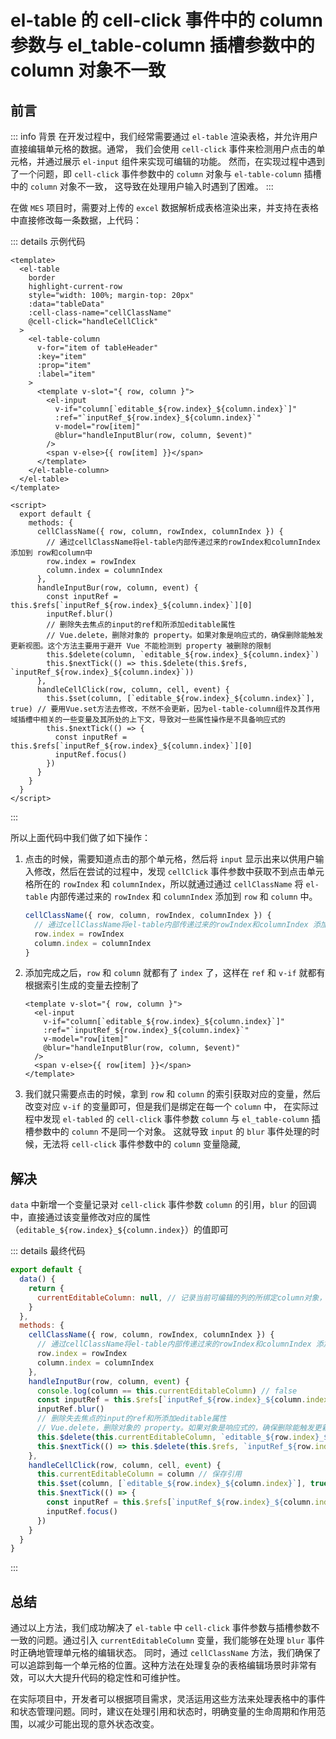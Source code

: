 # el-table 的 cell-click 事件中的 column 参数与 el_table-column 插槽参数中的 column 对象不一致



## 前言
::: info 背景
在开发过程中，我们经常需要通过 `el-table` 渲染表格，并允许用户直接编辑单元格的数据。通常，
我们会使用 `cell-click` 事件来检测用户点击的单元格，并通过展示 `el-input` 组件来实现可编辑的功能。
然而，在实现过程中遇到了一个问题，即 `cell-click` 事件参数中的 `column` 对象与 `el-table-column` 插槽中的 `column` 对象不一致，
这导致在处理用户输入时遇到了困难。
:::

在做 `MES` 项目时，需要对上传的 `excel` 数据解析成表格渲染出来，并支持在表格中直接修改每一条数据，上代码：

::: details 示例代码
```vue
<template>
  <el-table
    border
    highlight-current-row
    style="width: 100%; margin-top: 20px"
    :data="tableData"
    :cell-class-name="cellClassName"
    @cell-click="handleCellClick"
  >
    <el-table-column
      v-for="item of tableHeader"
      :key="item"
      :prop="item"
      :label="item"
    >
      <template v-slot="{ row, column }">
        <el-input
          v-if="column[`editable_${row.index}_${column.index}`]"
          :ref="`inputRef_${row.index}_${column.index}`"
          v-model="row[item]"
          @blur="handleInputBlur(row, column, $event)"
        />
        <span v-else>{{ row[item] }}</span>
      </template>
    </el-table-column>
  </el-table>
</template>

<script>
  export default {
    methods: {
      cellClassName({ row, column, rowIndex, columnIndex }) {
        // 通过cellClassName将el-table内部传递过来的rowIndex和columnIndex 添加到 row和column中
        row.index = rowIndex 
        column.index = columnIndex
      },
      handleInputBur(row, column, event) {
        const inputRef = this.$refs[`inputRef_${row.index}_${column.index}`][0]
        inputRef.blur()
        // 删除失去焦点的input的ref和所添加editable属性
        // Vue.delete，删除对象的 property。如果对象是响应式的，确保删除能触发更新视图。这个方法主要用于避开 Vue 不能检测到 property 被删除的限制
        this.$delete(column, `editable_${row.index}_${column.index}`)
        this.$nextTick(() => this.$delete(this.$refs, `inputRef_${row.index}_${column.index}`))
      },
      handleCellClick(row, column, cell, event) {
        this.$set(column, [`editable_${row.index}_${column.index}`], true) // 要用Vue.set方法去修改，不然不会更新，因为el-table-column组件及其作用域插槽中相关的一些变量及其所处的上下文，导致对一些属性操作是不具备响应式的
        this.$nextTick(() => {
          const inputRef = this.$refs[`inputRef_${row.index}_${column.index}`][0]
          inputRef.focus()
        })
      }
    }
  }
</script>
```
:::

所以上面代码中我们做了如下操作：

1. 点击的时候，需要知道点击的那个单元格，然后将 `input` 显示出来以供用户输入修改，然后在尝试的过程中，发现 `cellClick` 事件参数中获取不到点击单元格所在的 `rowIndex` 和 `columnIndex`，所以就通过通过 `cellClassName` 将 `el-table` 内部传递过来的 `rowIndex` 和 `columnIndex` 添加到 `row` 和 `column` 中。
    ```js
    cellClassName({ row, column, rowIndex, columnIndex }) {
      // 通过cellClassName将el-table内部传递过来的rowIndex和columnIndex 添加到 row和column中
      row.index = rowIndex
      column.index = columnIndex
    }
    ```
2. 添加完成之后，`row` 和 `column` 就都有了 `index` 了，这样在 `ref` 和 `v-if` 就都有根据索引生成的变量去控制了
   ```vue{3-4}
   <template v-slot="{ row, column }">
     <el-input
       v-if="column[`editable_${row.index}_${column.index}`]"
       :ref="`inputRef_${row.index}_${column.index}`" 
       v-model="row[item]"
       @blur="handleInputBlur(row, column, $event)"
     />
     <span v-else>{{ row[item] }}</span>
   </template>
   ```
3. 我们就只需要点击的时候，拿到 `row` 和 `column` 的索引获取对应的变量，然后改变对应 `v-if` 的变量即可，但是我们是绑定在每一个 `column` 中，
在实际过程中发现 `el-tabled` 的 `cell-click` 事件参数 `column` 与 `el_table-column` 插槽参数中的 `column` 不是同一个对象。
这就导致 `input` 的 `blur` 事件处理的时候，无法将 `cell-click` 事件参数中的 `column` 变量隐藏,



## 解决
`data` 中新增一个变量记录对 `cell-click` 事件参数 `column` 的引用，`blur` 的回调中，直接通过该变量修改对应的属性（`editable_${row.index}_${column.index}`）的值即可

::: details 最终代码
  ```js
  export default {
    data() {
      return {
        currentEditableColumn: null, // 记录当前可编辑的列的所绑定column对象，为了解决el-table的cell-click事件传递的column参数和el-table-column中默认插槽中的column对象不同
      }  
    },
    methods: {
      cellClassName({ row, column, rowIndex, columnIndex }) {
        // 通过cellClassName将el-table内部传递过来的rowIndex和columnIndex 添加到 row和column中
        row.index = rowIndex 
        column.index = columnIndex
      },
      handleInputBur(row, column, event) {
        console.log(column == this.currentEditableColumn) // false
        const inputRef = this.$refs[`inputRef_${row.index}_${column.index}`][0]
        inputRef.blur()
        // 删除失去焦点的input的ref和所添加editable属性
        // Vue.delete，删除对象的 property。如果对象是响应式的，确保删除能触发更新视图。这个方法主要用于避开 Vue 不能检测到 property 被删除的限制
        this.$delete(this.currentEditableColumn, `editable_${row.index}_${column.index}`)
        this.$nextTick(() => this.$delete(this.$refs, `inputRef_${row.index}_${column.index}`))
      },
      handleCellClick(row, column, cell, event) {
        this.currentEditableColumn = column // 保存引用
        this.$set(column, [`editable_${row.index}_${column.index}`], true) // 要用Vue.set方法去修改，不然不会更新，因为el-table-column组件及其作用域插槽中相关的一些变量及其所处的上下文，导致对一些属性操作是不具备响应式的
        this.$nextTick(() => {
          const inputRef = this.$refs[`inputRef_${row.index}_${column.index}`][0]
          inputRef.focus()
        })
      }
    }
  }
  ```
:::


## 总结
通过以上方法，我们成功解决了 `el-table` 中 `cell-click` 事件参数与插槽参数不一致的问题。通过引入 `currentEditableColumn` 变量，我们能够在处理 `blur` 事件时正确地管理单元格的编辑状态。
同时，通过 `cellClassName` 方法，我们确保了可以追踪到每一个单元格的位置。这种方法在处理复杂的表格编辑场景时非常有效，可以大大提升代码的稳定性和可维护性。

在实际项目中，开发者可以根据项目需求，灵活运用这些方法来处理表格中的事件和状态管理问题。同时，建议在处理引用和状态时，明确变量的生命周期和作用范围，以减少可能出现的意外状态改变。
